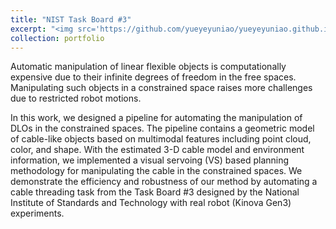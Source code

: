 ```yaml
---
title: "NIST Task Board #3"
excerpt: "<img src='https://github.com/yueyeyuniao/yueyeyuniao.github.io/blob/master/files/nist_blur.png' width='600'><br/><br/>Automatic manipulation of linear flexible objects is computationally expensive due to their infinite degrees of freedom in the free spaces. Manipulating such objects in a constrained space raises more challenges due to restricted robot motions.<br/><br/><video width='600' controls><source src='https://github.com/yueyeyuniao/yueyeyuniao.github.io/blob/master/files/nist.mp4' type='video/mp4'> Your browser does not support the video tag.</video><br/><br/>[[publication](https://ieeexplore.ieee.org/abstract/document/9926677)][[code](https://github.com/yueyeyuniao/NIST_Cable_Threading)]"
collection: portfolio
---
```


Automatic manipulation of linear flexible objects is computationally expensive due to their infinite degrees of freedom in the free spaces. Manipulating such objects in a constrained space raises more challenges due to restricted robot motions.

In this work, we designed a pipeline for automating the manipulation of DLOs in the constrained spaces. The pipeline contains a geometric model of cable-like objects based on multimodal features including point cloud, color, and shape. With the estimated 3-D cable model and environment information, we implemented a visual servoing (VS) based planning methodology for manipulating the cable in the constrained spaces. We demonstrate the efficiency and robustness of our method by automating a cable threading task from the Task Board #3 designed by the National Institute of Standards and Technology with real robot (Kinova Gen3) experiments.
